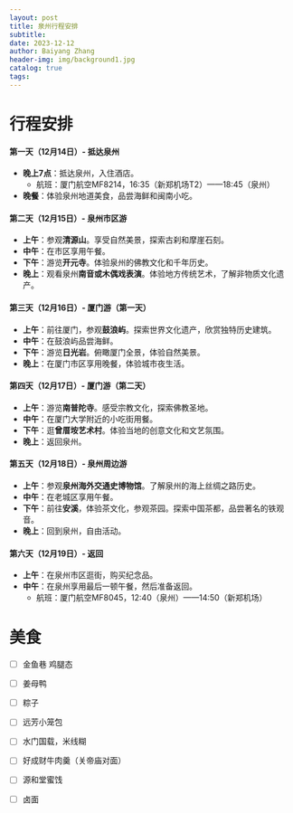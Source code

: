 ```yaml
---
layout: post
title: 泉州行程安排
subtitle: 
date: 2023-12-12
author: Baiyang Zhang
header-img: img/background1.jpg
catalog: true
tags:
---
```


# 行程安排

#### 第一天（12月14日）- 抵达泉州
- **晚上7点**：抵达泉州，入住酒店。
	- 航班：厦门航空MF8214，16:35（新郑机场T2）——18:45（泉州）
- **晚餐**：体验泉州地道美食，品尝海鲜和闽南小吃。

#### 第二天（12月15日）- 泉州市区游
- **上午**：参观**清源山**。享受自然美景，探索古刹和摩崖石刻。
- **中午**：在市区享用午餐。
- **下午**：游览**开元寺**。体验泉州的佛教文化和千年历史。
- **晚上**：观看泉州**南音或木偶戏表演**。体验地方传统艺术，了解非物质文化遗产。

#### 第三天（12月16日）- 厦门游（第一天）
- **上午**：前往厦门，参观**鼓浪屿**。探索世界文化遗产，欣赏独特历史建筑。
- **中午**：在鼓浪屿品尝海鲜。
- **下午**：游览**日光岩**。俯瞰厦门全景，体验自然美景。
- **晚上**：在厦门市区享用晚餐，体验城市夜生活。

#### 第四天（12月17日）- 厦门游（第二天）
- **上午**：游览**南普陀寺**。感受宗教文化，探索佛教圣地。
- **中午**：在厦门大学附近的小吃街用餐。
- **下午**：逛**曾厝垵艺术村**。体验当地的创意文化和文艺氛围。
- **晚上**：返回泉州。

#### 第五天（12月18日）- 泉州周边游
- **上午**：参观**泉州海外交通史博物馆**。了解泉州的海上丝绸之路历史。
- **中午**：在老城区享用午餐。
- **下午**：前往**安溪**，体验茶文化，参观茶园。探索中国茶都，品尝著名的铁观音。
- **晚上**：回到泉州，自由活动。

#### 第六天（12月19日）- 返回
- **上午**：在泉州市区逛街，购买纪念品。
- **中午**：在泉州享用最后一顿午餐，然后准备返回。
	- 航班：厦门航空MF8045，12:40（泉州）——14:50（新郑机场）

# 美食

- [ ] 金鱼巷 鸡腿态
- [ ] 姜母鸭
- [ ] 粽子
- [ ] 远芳小笼包
- [ ] 水门国载，米线糊
- [ ] 好成财牛肉羹（关帝庙对面）
- [ ] 源和堂蜜饯
- [ ] 卤面





